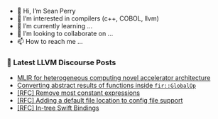 - 👋 Hi, I’m Sean Perry
- 👀 I’m interested in compilers (c++, COBOL, llvm)
- 🌱 I’m currently learning ...
- 💞️ I’m looking to collaborate on ...
- 📫 How to reach me ...

<!---
s66perry/s66perry is a ✨ special ✨ repository because its `README.md` (this file) appears on your GitHub profile.
You can click the Preview link to take a look at your changes.
--->
### 📕 Latest LLVM Discourse Posts

<!-- DISCOURSE-LLVM:START -->
- [MLIR for heterogeneous computing novel accelerator architecture](https://discourse.llvm.org/t/mlir-for-heterogeneous-computing-novel-accelerator-architecture/63758#post_7)
- [Converting abstract results of functions inside `fir::GlobalOp`](https://discourse.llvm.org/t/converting-abstract-results-of-functions-inside-fir-globalop/63623#post_10)
- [[RFC] Remove most constant expressions](https://discourse.llvm.org/t/rfc-remove-most-constant-expressions/63179?page=2#post_27)
- [[RFC] Adding a default file location to config file support](https://discourse.llvm.org/t/rfc-adding-a-default-file-location-to-config-file-support/63606#post_20)
- [[RFC] In-tree Swift Bindings](https://discourse.llvm.org/t/rfc-in-tree-swift-bindings/63562?page=2#post_24)
<!-- DISCOURSE-LLVM:END -->
